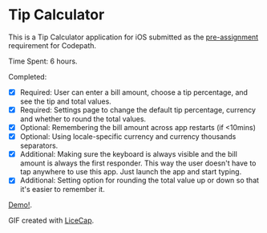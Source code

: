 # Tip Calculator

This is a Tip Calculator application for iOS submitted as the [pre-assignment](https://gist.github.com/timothy1ee/7747214) requirement for Codepath.

Time Spent: 6 hours.

Completed:

* [x] Required: User can enter a bill amount, choose a tip percentage, and see the tip and total values.
* [x] Required: Settings page to change the default tip percentage, currency and whether to round the total values.
* [x] Optional: Remembering the bill amount across app restarts (if <10mins)
* [x] Optional: Using locale-specific currency and currency thousands separators.
* [x] Additional: Making sure the keyboard is always visible and the bill amount is always the first responder. This way the user doesn't have to tap anywhere to use this app. Just launch the app and start typing.
* [x] Additional: Setting option for rounding the total value up or down so that it's easier to remember it.

[Demo!](demo.gif).

GIF created with [LiceCap](http://www.cockos.com/licecap/).
